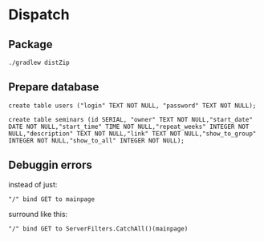 # Dispatch

## Package
```
./gradlew distZip
```

## Prepare database

    create table users ("login" TEXT NOT NULL, "password" TEXT NOT NULL);

    create table seminars (id SERIAL, "owner" TEXT NOT NULL,"start_date" DATE NOT NULL,"start_time" TIME NOT NULL,"repeat_weeks" INTEGER NOT NULL,"description" TEXT NOT NULL,"link" TEXT NOT NULL,"show_to_group" INTEGER NOT NULL,"show_to_all" INTEGER NOT NULL);


## Debuggin errors

instead of just:

    "/" bind GET to mainpage

surround like this:

    "/" bind GET to ServerFilters.CatchAll()(mainpage)
